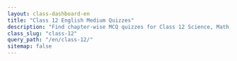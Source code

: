 ```yaml
---
layout: class-dashboard-en
title: "Class 12 English Medium Quizzes"
description: "Find chapter-wise MCQ quizzes for Class 12 Science, Math, and other subjects in English."
class_slug: "class-12"
query_path: "/en/class-12/"
sitemap: false
---
```


